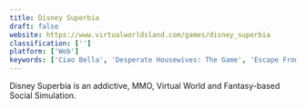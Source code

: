 ```yaml
---
title: Disney Superbia
draft: false 
website: https://www.virtualworldsland.com/games/disney_superbia
classification: ['']
platform: ['Web']
keywords: ['Ciao Bella', 'Desperate Housewives: The Game', 'Escape From Paradise', 'Gaia Online', 'InWorldz', 'Line Play', 'Movie Star Planet', 'My Tribe', 'MySims Kingdom', 'Real Life Plus', 'Second Life', 'Smeet', 'Social Girl', 'Stardoll', 'SuperSecret', 'The Sims 4', 'Tinierme', 'Twinity', 'Virtual Villagers', 'Zwinky']
---
```

Disney Superbia is an addictive, MMO, Virtual World and Fantasy-based Social Simulation.